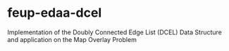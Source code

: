 # feup-edaa-dcel
Implementation of the Doubly Connected Edge List (DCEL) Data Structure and application on the Map Overlay Problem

